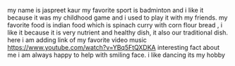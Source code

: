 my name is jaspreet kaur
my favorite sport is badminton and i like it because it was my childhood game and i used to play it with my friends.
my favorite food is indian food which is spinach curry with corn flour bread , i like it because it is very nutrient and healthy dish, it also our traditional dish.
here i am adding link of my favorite video music  https://www.youtube.com/watch?v=YBq5FtQXDKA
interesting fact about me i am always happy to help with smiling face.
i like dancing its my hobby
